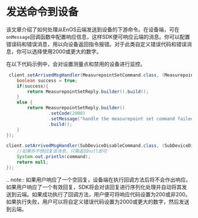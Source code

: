 # 发送命令到设备

该文章介绍了如何处理从EnOS云端发送到设备的下游命令。在设备端，可在`onMessage`回调函数中配置响应信息，这样SDK便可响应云端的消息。你可以配置错误码和错误消息，用以向设备返回指令报错。对于此类自定义错误代码和错误消息，你可以选择使用2000或更大的数字。

在以下代码示例中，会对设置测量点和禁用的设备进行监控。

```java
 client.setArrivedMsgHandler(MeasurepointSetCommand.class, (MeasurepointSetCommand command, List<String> argList)->{
    boolean success = true;
    if(success){
        return MeasurepointSetReply.builder().build();
    }
    else {
        return MeasurepointSetReply.builder()
                .setCode(2000)
                .setMessage("handle the measurepoint set command failed")
                .build();
    }
});

client.setArrivedMsgHandler(SubDeviceDisableCommand.class, (SubDeviceDisableCommand command, List<String> argList)->{
    //如果你不想回复该消息，只需返回null即可
    System.out.println(command);
    return null;
});
```


.. note:: 如果用户响应了一个空回复，设备端在执行回调方法后将不会作出响应。如果用户响应了一个有效回复，SDK将会对该回复进行序列化处理并自动将其发送到云端。如果成功执行了回调方法，用户便可将响应代码设置为200或非200。如果执行失败，用户可以将自定义错误代码设置为2000或更大的数字，然后发送到云端。

<!--结束-->
